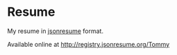 Resume
======

My resume in [jsonresume](http://jsonresume.org/) format.

Available online at http://registry.jsonresume.org/Tommy

